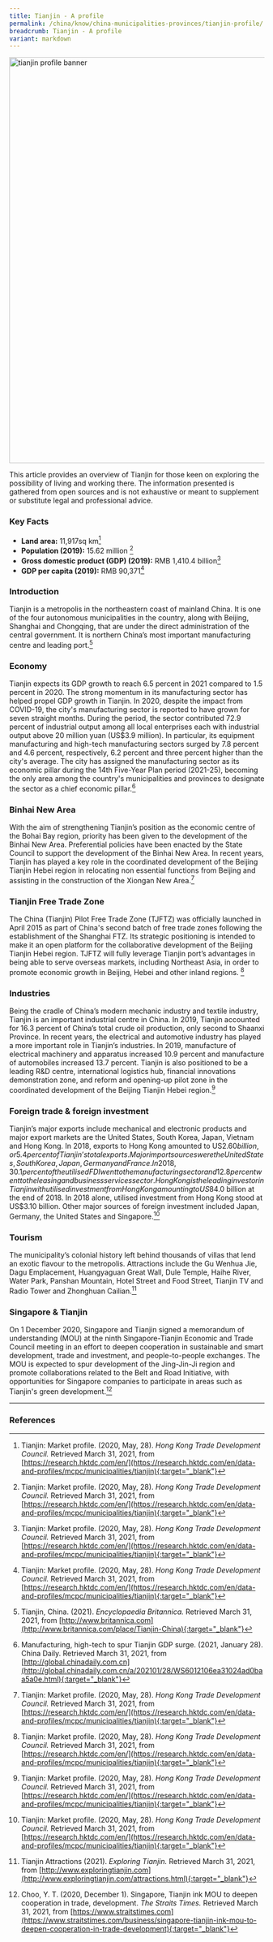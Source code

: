 ```yaml
---
title: Tianjin - A profile
permalink: /china/know/china-municipalities-provinces/tianjin-profile/
breadcrumb: Tianjin - A profile
variant: markdown
---
```

<img src="\images\china-selected\tianjin-profile.jpg" alt="tianjin profile banner" style="width:800px;">

This article provides an overview of Tianjin for those keen on exploring the possibility of living and working there. The information presented is gathered from open sources and is not exhaustive or meant to supplement or substitute legal and professional advice. 

### **Key Facts**

- **Land area:** 11,917sq km[^1]
- **Population (2019):** 15.62 million [^2]
- **Gross domestic product (GDP) (2019):** RMB 1,410.4 billion[^3]
- **GDP per capita (2019):** RMB 90,371[^4]



### **Introduction**

Tianjin is a metropolis in the northeastern coast of mainland China. It is one of the four autonomous municipalities in the country, along with Beijing, Shanghai and Chongqing, that are under the direct administration of the central government. It is northern China’s most important manufacturing centre and leading port.[^5]



### **Economy**

Tianjin expects its GDP growth to reach 6.5 percent in 2021 compared to 1.5 percent in 2020. The strong momentum in its manufacturing sector has helped propel GDP growth in Tianjin. In 2020, despite the impact from COVID-19, the city's manufacturing sector is reported to have grown for seven straight months. During the period, the sector contributed 72.9 percent of industrial output among all local enterprises each with industrial output above 20 million yuan (US$3.9 million). In particular, its equipment manufacturing and high-tech manufacturing sectors surged by 7.8 percent and 4.6 percent, respectively, 6.2 percent and three percent higher than the city's average. The city has assigned the manufacturing sector as its economic pillar during the 14th Five-Year Plan period (2021-25), becoming the only area among the country's municipalities and provinces to designate the sector as a chief economic pillar.[^7]


### **Binhai New Area**

With the aim of strengthening Tianjin’s position as the economic centre of the Bohai Bay region, priority has been given to the development of the Binhai New Area. Preferential policies have been enacted by the State Council to support the development of the Binhai New Area. In recent years, Tianjin has played a key role in the coordinated development of the Beijing Tianjin Hebei region in relocating non essential functions from Beijing and assisting in the construction of the Xiongan New Area.[^8]

### **Tianjin Free Trade Zone**

The China (Tianjin) Pilot Free Trade Zone (TJFTZ) was officially launched in April 2015 as part of China's second batch of free trade zones following the establishment of the Shanghai FTZ. Its strategic positioning is intended to make it an open platform for the collaborative development of the Beijing Tianjin Hebei region. TJFTZ will fully leverage Tianjin port’s advantages in being able to serve overseas markets, including Northeast Asia, in order to promote economic growth in Beijing, Hebei and other inland regions. [^9]


### **Industries**

Being the cradle of China’s modern mechanic industry and textile industry, Tianjin is an important industrial centre in China. In 2019, Tianjin accounted for 16.3 percent of China’s total crude oil production, only second to Shaanxi Province. In recent years, the electrical and automotive industry has played a more important role in Tianjin’s industries. In 2019, manufacture of electrical machinery and apparatus increased 10.9 percent and manufacture of automobiles increased 13.7 percent. Tianjin is also positioned to be a leading R&amp;D centre, international logistics hub, financial innovations demonstration zone, and reform and opening-up pilot zone in the coordinated development of the Beijing Tianjin Hebei region.[^10]



### **Foreign trade &amp; foreign investment**

Tianjin’s major exports include mechanical and electronic products and major export markets are the United States, South Korea, Japan, Vietnam and Hong Kong. In 2018, exports to Hong Kong amounted to US$2.60 billion, or 5.4 percent of Tianjin’s total exports. Major import sources were the United States, South Korea, Japan, Germany and France. In 2018, 30.1 percent of the utilised FDI went to the manufacturing sector and 12.8 percent went to the leasing and business services sector. 
Hong Kong is the leading investor in Tianjin with utilised investment from Hong Kong amounting to US$84.0 billion at the end of 2018. In 2018 alone, utilised investment from Hong Kong stood at US$3.10 billion. Other major sources of foreign investment included Japan, Germany, the United States and Singapore.[^11] 


### **Tourism**

The municipality’s colonial history left behind thousands of villas that lend an exotic flavour to the metropolis. Attractions include the Gu Wenhua Jie, Dagu Emplacement, Huangyaguan Great Wall, Dule Temple, Haihe River, Water Park, Panshan Mountain, Hotel Street and Food Street, Tianjin TV and Radio Tower and Zhonghuan Cailian.[^12] 



### **Singapore &amp; Tianjin**

On 1 December 2020, Singapore and Tianjin signed a memorandum of understanding (MOU) at the ninth Singapore-Tianjin Economic and Trade Council meeting in an effort to deepen cooperation in sustainable and smart development, trade and investment, and people-to-people exchanges. The MOU is expected to spur development of the Jing-Jin-Ji region and promote collaborations related to the Belt and Road Initiative, with opportunities for Singapore companies to participate in areas such as Tianjin's green development.[^13]

---
### **References**
[^1]: Tianjin: Market profile. (2020, May, 28). *Hong Kong Trade Development Council.* Retrieved March 31, 2021, from [https://research.hktdc.com/en/](https://research.hktdc.com/en/data-and-profiles/mcpc/municipalities/tianjin){:target="_blank"}

[^2]: Tianjin: Market profile. (2020, May, 28). *Hong Kong Trade Development Council.* Retrieved March 31, 2021, from [https://research.hktdc.com/en/](https://research.hktdc.com/en/data-and-profiles/mcpc/municipalities/tianjin){:target="_blank"}

[^3]: Tianjin: Market profile. (2020, May, 28). *Hong Kong Trade Development Council.* Retrieved March 31, 2021, from [https://research.hktdc.com/en/](https://research.hktdc.com/en/data-and-profiles/mcpc/municipalities/tianjin){:target="_blank"}

[^4]: Tianjin: Market profile. (2020, May, 28). *Hong Kong Trade Development Council.* Retrieved March 31, 2021, from [https://research.hktdc.com/en/](https://research.hktdc.com/en/data-and-profiles/mcpc/municipalities/tianjin){:target="_blank"}

[^5]: Tianjin, China. (2021). *Encyclopaedia Britannica.* Retrieved March 31, 2021, from [http://www.britannica.com](http://www.britannica.com/place/Tianjin-China){:target="_blank"}

[^7]: Manufacturing, high-tech to spur Tianjin GDP surge. (2021, January 28). China Daily. Retrieved March 31, 2021, from [http://global.chinadaily.com.cn](http://global.chinadaily.com.cn/a/202101/28/WS6012106ea31024ad0baa5a0e.html){:target="_blank"}

[^8]: Tianjin: Market profile. (2020, May, 28). *Hong Kong Trade Development Council.* Retrieved March 31, 2021, from [https://research.hktdc.com/en/](https://research.hktdc.com/en/data-and-profiles/mcpc/municipalities/tianjin){:target="_blank"}

[^9]: Tianjin: Market profile. (2020, May, 28). *Hong Kong Trade Development Council.* Retrieved March 31, 2021, from [https://research.hktdc.com/en/](https://research.hktdc.com/en/data-and-profiles/mcpc/municipalities/tianjin){:target="_blank"}

[^10]: Tianjin: Market profile. (2020, May, 28). *Hong Kong Trade Development Council.* Retrieved March 31, 2021, from [https://research.hktdc.com/en/](https://research.hktdc.com/en/data-and-profiles/mcpc/municipalities/tianjin){:target="_blank"}

[^11]: Tianjin: Market profile. (2020, May, 28). *Hong Kong Trade Development Council.* Retrieved March 31, 2021, from [https://research.hktdc.com/en/](https://research.hktdc.com/en/data-and-profiles/mcpc/municipalities/tianjin){:target="_blank"}

[^12]: Tianjin Attractions (2021). *Exploring Tianjin.* Retrieved March 31, 2021, from [http://www.exploringtianjin.com](http://www.exploringtianjin.com/attractions.html){:target="_blank"}

[^13]: Choo, Y. T. (2020, December 1). Singapore, Tianjin ink MOU to deepen cooperation in trade, development. *The Straits Times.* Retrieved March 31, 2021, from [https://www.straitstimes.com](https://www.straitstimes.com/business/singapore-tianjin-ink-mou-to-deepen-cooperation-in-trade-development){:target="_blank"}